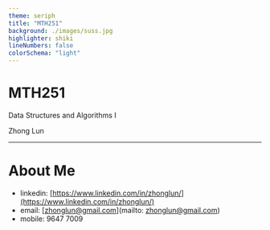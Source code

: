 ```yaml
---
theme: seriph
title: "MTH251"
background: ./images/suss.jpg
highlighter: shiki
lineNumbers: false
colorSchema: "light"
---
```


# MTH251

Data Structures and Algorithms I

<div class="pt-12">
  <span @click="$slidev.nav.next" class="px-2 py-1 rounded cursor-pointer" hover="bg-white bg-opacity-10">
    Zhong Lun
  </span>
</div>

---

# About Me

-   linkedin: [https://www.linkedin.com/in/zhonglun/](https://www.linkedin.com/in/zhonglun/)
-   email: [zhonglun@gmail.com](mailto: zhonglun@gmail.com)
-   mobile: 9647 7009
